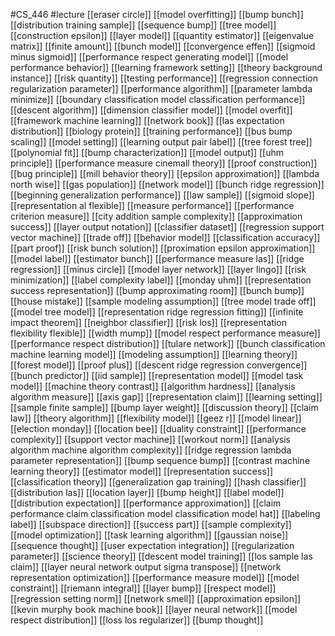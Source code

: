 #CS_446
#lecture
[[eraser circle]]
[[model overfitting]]
[[bump bunch]]
[[distribution training sample]]
[[sequence bump]]
[[tree model]]
[[construction epsilon]]
[[layer model]]
[[quantity estimator]]
[[eigenvalue matrix]]
[[finite amount]]
[[bunch model]]
[[convergence effen]]
[[sigmoid minus sigmoid]]
[[performance respect generating model]]
[[model performance behavior]]
[[learning framework setting]]
[[theory background instance]]
[[risk quantity]]
[[testing performance]]
[[regression connection regularization parameter]]
[[performance algorithm]]
[[parameter lambda minimize]]
[[boundary classification model classification performance]]
[[descent algorithm]]
[[dimension classifier model]]
[[model overfit]]
[[framework machine learning]]
[[network book]]
[[las expectation distribution]]
[[biology protein]]
[[training performance]]
[[bus bump scaling]]
[[model setting]]
[[learning output pair label]]
[[tree forest tree]]
[[polynomial fit]]
[[bump characterization]]
[[model output]]
[[uhm principle]]
[[performance measure cinemall theory]]
[[proof construction]]
[[bug principle]]
[[mill behavior theory]]
[[epsilon approximation]]
[[lambda north wise]]
[[gas population]]
[[network model]]
[[bunch ridge regression]]
[[beginning generalization performance]]
[[law sample]]
[[sigmoid slope]]
[[representation al flexible]]
[[measure performance]]
[[performance criterion measure]]
[[city addition sample complexity]]
[[approximation success]]
[[layer output notation]]
[[classifier dataset]]
[[regression support vector machine]]
[[trade off]]
[[behavior model]]
[[classification accuracy]]
[[part proof]]
[[risk bunch solution]]
[[proximation epsilon approximation]]
[[model label]]
[[estimator bunch]]
[[performance measure las]]
[[ridge regression]]
[[minus circle]]
[[model layer network]]
[[layer lingo]]
[[risk minimization]]
[[label complexity label]]
[[monday uhm]]
[[representation success representation]]
[[bump approximating room]]
[[bunch bump]]
[[house mistake]]
[[sample modeling assumption]]
[[tree model trade off]]
[[model tree model]]
[[representation ridge regression fitting]]
[[infinite impact theorem]]
[[neighbor classifier]]
[[risk los]]
[[representation flexibility flexible]]
[[width mump]]
[[model respect performance measure]]
[[performance respect distribution]]
[[tulare network]]
[[bunch classification machine learning model]]
[[modeling assumption]]
[[learning theory]]
[[forest model]]
[[proof plus]]
[[descent ridge regression convergence]]
[[bunch predictor]]
[[iid sample]]
[[representation model]]
[[model task model]]
[[machine theory contrast]]
[[algorithm hardness]]
[[analysis algorithm measure]]
[[axis gap]]
[[representation claim]]
[[learning setting]]
[[sample finite sample]]
[[bump layer weight]]
[[discussion theory]]
[[claim law]]
[[theory algorithm]]
[[flexibility model]]
[[geez r]]
[[model linear]]
[[election monday]]
[[location bee]]
[[duality constraint]]
[[performance complexity]]
[[support vector machine]]
[[workout norm]]
[[analysis algorithm machine algorithm complexity]]
[[ridge regression lambda parameter representation]]
[[bump sequence bump]]
[[contrast machine learning theory]]
[[estimator model]]
[[representation success]]
[[classification theory]]
[[generalization gap training]]
[[hash classifier]]
[[distribution las]]
[[location layer]]
[[bump height]]
[[label model]]
[[distribution expectation]]
[[performance approximation]]
[[claim performance claim classification model classification model hat]]
[[labeling label]]
[[subspace direction]]
[[success part]]
[[sample complexity]]
[[model optimization]]
[[task learning algorithm]]
[[gaussian noise]]
[[sequence thought]]
[[user expectation integration]]
[[regularization parameter]]
[[science theory]]
[[descent model training]]
[[los sample las claim]]
[[layer neural network output sigma transpose]]
[[network representation optimization]]
[[performance measure model]]
[[model constraint]]
[[riemann integral]]
[[layer bump]]
[[respect model]]
[[regression setting norm]]
[[network smell]]
[[approximation epsilon]]
[[kevin murphy book machine book]]
[[layer neural network]]
[[model respect distribution]]
[[loss los regularizer]]
[[bump thought]]
